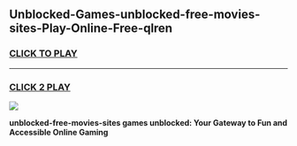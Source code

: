 
## Unblocked-Games-unblocked-free-movies-sites-Play-Online-Free-qlren
<h3>
<a href="https://premium76.site?title=unblocked-free-movies-sites&ref=26A">CLICK TO PLAY</a></h3>
<hr>

<h3>
<a href="https://premium76.site?title=unblocked-free-movies-sites&ref=26A">CLICK 2 PLAY</a>
  
</h3>

<a href="https://premium76.site?title=unblocked-free-movies-sites&ref=26A"><img src="https://clearcache.store/games.png"></a>


**unblocked-free-movies-sites games unblocked: Your Gateway to Fun and Accessible Online Gaming**
